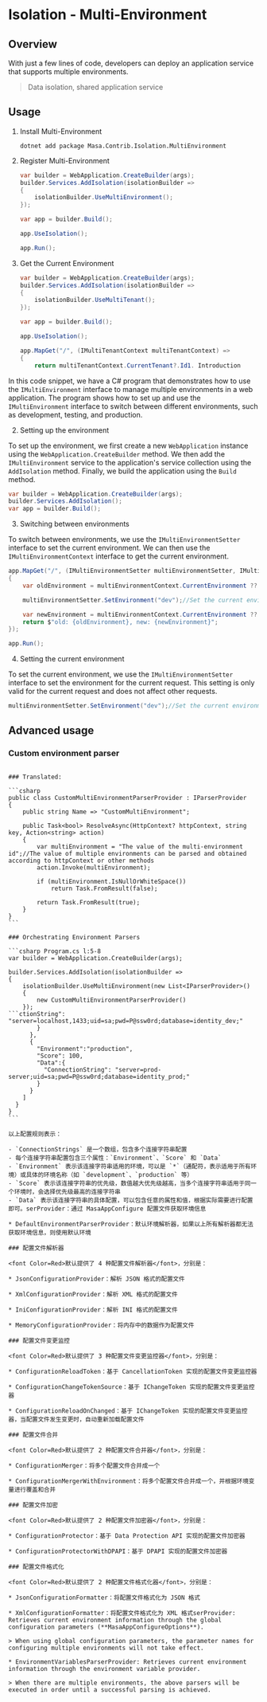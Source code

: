﻿# Isolation - Multi-Environment

## Overview

With just a few lines of code, developers can deploy an application service that supports multiple environments.

> Data isolation, shared application service

## Usage

1. Install Multi-Environment

   ```shell Terminal
   dotnet add package Masa.Contrib.Isolation.MultiEnvironment
   ```

2. Register Multi-Environment

   ```csharp Program.cs l:2-5,9
   var builder = WebApplication.CreateBuilder(args);
   builder.Services.AddIsolation(isolationBuilder =>
   {
       isolationBuilder.UseMultiEnvironment();
   });
   
   var app = builder.Build();
   
   app.UseIsolation();
   
   app.Run();
   ```

3. Get the Current Environment

   ```csharp Program.cs l:11-14
   var builder = WebApplication.CreateBuilder(args);
   builder.Services.AddIsolation(isolationBuilder =>
   {
       isolationBuilder.UseMultiTenant();
   });
   
   var app = builder.Build();
   
   app.UseIsolation();
   
   app.MapGet("/", (IMultiTenantContext multiTenantContext) =>
   {
       return multiTenantContext.CurrentTenant?.Id1. Introduction

In this code snippet, we have a C# program that demonstrates how to use the `IMultiEnvironment` interface to manage multiple environments in a web application. The program shows how to set up and use the `IMultiEnvironment` interface to switch between different environments, such as development, testing, and production.

2. Setting up the environment

To set up the environment, we first create a new `WebApplication` instance using the `WebApplication.CreateBuilder` method. We then add the `IMultiEnvironment` service to the application's service collection using the `AddIsolation` method. Finally, we build the application using the `Build` method.

```csharp Program.cs l:5-9
var builder = WebApplication.CreateBuilder(args);
builder.Services.AddIsolation();
var app = builder.Build();
```

3. Switching between environments

To switch between environments, we use the `IMultiEnvironmentSetter` interface to set the current environment. We can then use the `IMultiEnvironmentContext` interface to get the current environment.

```csharp Program.cs l:13-21
app.MapGet("/", (IMultiEnvironmentSetter multiEnvironmentSetter, IMultiEnvironmentContext multiEnvironmentContext) =>
{
    var oldEnvironment = multiEnvironmentContext.CurrentEnvironment ?? "empty";

    multiEnvironmentSetter.SetEnvironment("dev");//Set the current environment to dev, only valid for the current request

    var newEnvironment = multiEnvironmentContext.CurrentEnvironment ?? "empty";
    return $"old: {oldEnvironment}, new: {newEnvironment}";
});

app.Run();
```

4. Setting the current environment

To set the current environment, we use the `IMultiEnvironmentSetter` interface to set the environment for the current request. This setting is only valid for the current request and does not affect other requests.

```csharp Program.cs l:13-21
multiEnvironmentSetter.SetEnvironment("dev");//Set the current environment to dev, only valid for the current request
```

## Advanced usage

### Custom environment parser

````

### Translated:

```csharp
public class CustomMultiEnvironmentParserProvider : IParserProvider
{
    public string Name => "CustomMultiEnvironment";

    public Task<bool> ResolveAsync(HttpContext? httpContext, string key, Action<string> action)
    {
        var multiEnvironment = "The value of the multi-environment id";//The value of multiple environments can be parsed and obtained according to httpContext or other methods
        action.Invoke(multiEnvironment);

        if (multiEnvironment.IsNullOrWhiteSpace())
            return Task.FromResult(false);

        return Task.FromResult(true);
    }
}
```

### Orchestrating Environment Parsers

```csharp Program.cs l:5-8
var builder = WebApplication.CreateBuilder(args);

builder.Services.AddIsolation(isolationBuilder =>
{
    isolationBuilder.UseMultiEnvironment(new List<IParserProvider>()
    {
        new CustomMultiEnvironmentParserProvider()
    });
```ctionString": "server=localhost,1433;uid=sa;pwd=P@ssw0rd;database=identity_dev;"
        }
      },
      {
        "Environment":"production",
        "Score": 100,
        "Data":{
          "ConnectionString": "server=prod-server;uid=sa;pwd=P@ssw0rd;database=identity_prod;"
        }
      }
    ]
  }
}
```

以上配置规则表示：

- `ConnectionStrings` 是一个数组，包含多个连接字符串配置
- 每个连接字符串配置包含三个属性：`Environment`、`Score` 和 `Data`
- `Environment` 表示该连接字符串适用的环境，可以是 `*`（通配符，表示适用于所有环境）或具体的环境名称（如 `development`、`production` 等）
- `Score` 表示该连接字符串的优先级，数值越大优先级越高，当多个连接字符串适用于同一个环境时，会选择优先级最高的连接字符串
- `Data` 表示该连接字符串的具体配置，可以包含任意的属性和值，根据实际需要进行配置即可。serProvider：通过 MasaAppConfigure 配置文件获取环境信息

* DefaultEnvironmentParserProvider：默认环境解析器，如果以上所有解析器都无法获取环境信息，则使用默认环境

### 配置文件解析器

<font Color=Red>默认提供了 4 种配置文件解析器</font>，分别是：

* JsonConfigurationProvider：解析 JSON 格式的配置文件

* XmlConfigurationProvider：解析 XML 格式的配置文件

* IniConfigurationProvider：解析 INI 格式的配置文件

* MemoryConfigurationProvider：将内存中的数据作为配置文件

### 配置文件变更监控

<font Color=Red>默认提供了 3 种配置文件变更监控器</font>，分别是：

* ConfigurationReloadToken：基于 CancellationToken 实现的配置文件变更监控器

* ConfigurationChangeTokenSource：基于 IChangeToken 实现的配置文件变更监控器

* ConfigurationReloadOnChanged：基于 IChangeToken 实现的配置文件变更监控器，当配置文件发生变更时，自动重新加载配置文件

### 配置文件合并

<font Color=Red>默认提供了 2 种配置文件合并器</font>，分别是：

* ConfigurationMerger：将多个配置文件合并成一个

* ConfigurationMergerWithEnvironment：将多个配置文件合并成一个，并根据环境变量进行覆盖和合并

### 配置文件加密

<font Color=Red>默认提供了 2 种配置文件加密器</font>，分别是：

* ConfigurationProtector：基于 Data Protection API 实现的配置文件加密器

* ConfigurationProtectorWithDPAPI：基于 DPAPI 实现的配置文件加密器

### 配置文件格式化

<font Color=Red>默认提供了 2 种配置文件格式化器</font>，分别是：

* JsonConfigurationFormatter：将配置文件格式化为 JSON 格式

* XmlConfigurationFormatter：将配置文件格式化为 XML 格式serProvider: Retrieves current environment information through the global configuration parameters (**MasaAppConfigureOptions**).

> When using global configuration parameters, the parameter names for configuring multiple environments will not take effect.

* EnvironmentVariablesParserProvider: Retrieves current environment information through the environment variable provider.

> When there are multiple environments, the above parsers will be executed in order until a successful parsing is achieved.